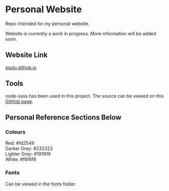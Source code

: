 # Personal Website
Repo intended for my personal website.

Website is currently a work in progress. More information will be added soon.

## Website Link
[esulu.github.io](https://esulu.github.io/dist/index.html)

## Tools
node-sass has been used in this project. The source can be viewed on this [GitHub page](https://github.com/sass/node-sass).

## Personal Reference Sections Below

### Colours
Red: #fd2549  
Darker Grey: #232323  
Lighter Grey: #191919  
White: #f6f6f6  

### Fonts
Can be viewed in the fonts folder